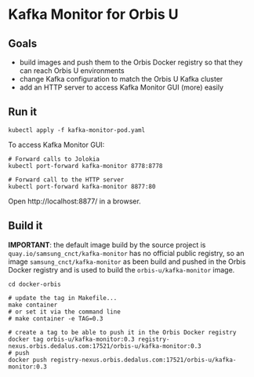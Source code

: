 # Kafka Monitor for Orbis U

## Goals
* build images and push them to the Orbis Docker registry so that they can reach Orbis U environments
* change Kafka configuration to match the Orbis U Kafka cluster
* add an HTTP server to access Kafka Monitor GUI (more) easily

## Run it

```shell
kubectl apply -f kafka-monitor-pod.yaml
```

To access Kafka Monitor GUI:
```shell
# Forward calls to Jolokia
kubectl port-forward kafka-monitor 8778:8778
```

```shell
# Forward call to the HTTP server
kubectl port-forward kafka-monitor 8877:80
```
Open http://localhost:8877/ in a browser.

## Build it

**IMPORTANT**: the default image build by the source project is
`quay.io/samsung_cnct/kafka-monitor` has no official public registry, so
an image `samsung_cnct/kafka-monitor` as been build and pushed in the Orbis Docker registry and is used to build the `orbis-u/kafka-monitor` image.

```shell
cd docker-orbis

# update the tag in Makefile...
make container
# or set it via the command line
# make container -e TAG=0.3

# create a tag to be able to push it in the Orbis Docker registry
docker tag orbis-u/kafka-monitor:0.3 registry-nexus.orbis.dedalus.com:17521/orbis-u/kafka-monitor:0.3
# push
docker push registry-nexus.orbis.dedalus.com:17521/orbis-u/kafka-monitor:0.3
```